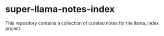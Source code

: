 # super-llama-notes-index
This repository contains a collection of curated notes for the llama_index project.

##